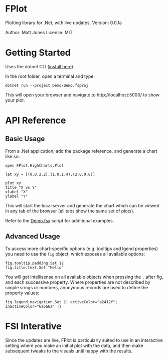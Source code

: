 # FPlot

Plotting library for .Net, with live updates.
Version: 0.0.1a

Author: Matt Jones
License: MIT

# Getting Started

Uses the dotnet CLI ([install here](https://docs.microsoft.com/en-us/dotnet/core/install/sdk)).

In the root folder, open a terminal and type:

```
dotnet run --project Demo/Demo.fsproj
```

This will open your browser and navigate to http://localhost:5000/ to show your plot.

# API Reference

## Basic Usage

From a .Net application, add the package reference, and generate a chart like so:

```
open FPlot.HighCharts.Plot

let xy = [(0.0,2.2),(1.0,1.4),(2.0,0.8)]

plot xy
title "X vs Y"
xlabel "X"
ylabel "Y"
```

This will start the local server and generate the chart which can be viewed in any tab of the browser (all tabs show the same set of plots).

Refer to the [Demo.fsx](./Demo/Demo.fsx) script for additional examples.

## Advanced Usage

To access more chart-specific options (e.g. tooltips and lgend properties) you need to use the ```fig``` object, which exposes all available options:

```
fig.tooltip.padding.Set 12
fig.title.text.Set "Hello"
```

You will get intellisense on all available objects when pressing the ```.``` after fig, and each successive property.
Where properties are not described by simple srings or numbers, anonymous records are used to define the property values:

```
fig.legend.navigation.Set {| activeColor="a2412f"; inactiveColor="6a6a6a" |}
```

# FSI Interative

Since the updates are live, FPlot is particularly suited to use in an interactive setting where you make an initial plot with the data, and then make subsequent tweaks to the visuals until happy with the results.
